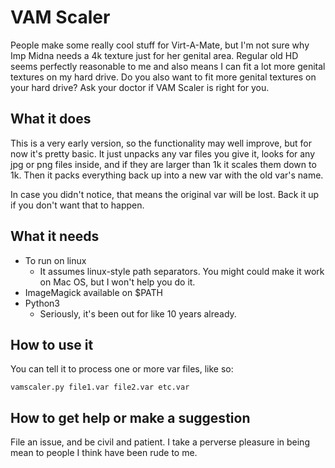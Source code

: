 # VAM Scaler
People make some really cool stuff for Virt-A-Mate, but I'm not sure why Imp
Midna needs a 4k texture just for her genital area. Regular old HD seems
perfectly reasonable to me and also means I can fit a lot more genital textures
on my hard drive. Do you also want to fit more genital textures on your hard
drive? Ask your doctor if VAM Scaler is right for you.

## What it does
This is a very early version, so the functionality may well improve, but for now
it's pretty basic. It just unpacks any var files you give it, looks for any jpg
or png files inside, and if they are larger than 1k it scales them down to
1k. Then it packs everything back up into a new var with the old var's name.

In case you didn't notice, that means the original var will be lost. Back it up
if you don't want that to happen.

## What it needs
- To run on linux
  - It assumes linux-style path separators. You might could make it work on Mac
  OS, but I won't help you do it.
- ImageMagick available on $PATH
- Python3
  - Seriously, it's been out for like 10 years already.

## How to use it
You can tell it to process one or more var files, like so:

`vamscaler.py file1.var file2.var etc.var`

## How to get help or make a suggestion
File an issue, and be civil and patient. I take a perverse pleasure in being
mean to people I think have been rude to me.
